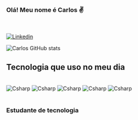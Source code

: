 ### Olá! Meu nome é Carlos ✌
<br>

[![Linkedin](https://img.shields.io/badge/LinkedIn-0077B5?style=for-the-badge&logo=linkedin&logoColor=white)](https://www.linkedin.com/in/carlos-henrique-655a921a7/)

![Carlos GitHub stats](https://github-readme-stats.vercel.app/api?username=rickcarloz&show_icons=true&theme=dracula)


## Tecnologia que uso no meu dia

<div style="display: inline_block"><br/>
   <img align="center" alt= "Csharp" src="https://img.shields.io/badge/HTML5-E34F26?style=for-the-badge&logo=html5&logoColor=white">
    <img align="center" alt= "Csharp" src="https://img.shields.io/badge/CSS3-1572B6?style=for-the-badge&logo=css3&logoColor=white">
    <img align="center" alt= "Csharp" src="https://img.shields.io/badge/JavaScript-F7DF1E?style=for-the-badge&logo=javascript&logoColor=black">
    <img align="center" alt= "Csharp" src="https://img.shields.io/badge/MySQL-005C84?style=for-the-badge&logo=mysql&logoColor=white">
    <img align="center" alt= "Csharp" src="https://img.shields.io/badge/C%23-239120?style=for-the-badge&logo=c-sharp&logoColor=white">
</div>

<br>

### Estudante de tecnologia

